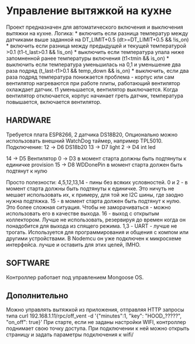 # Управление  вытяжкой на кухне

Проект предназначен для автоматического  включения и выключения вытяжки на кухне.
Логика:
      * включить если разница температур между датчиками  выше  заданной  на DT_LIMIT+0.5 (dt>=DT_LIMIT+0.5 && !is_on)
      * включить если разница  между предыдущей и текущей температурой  >0.1  (t1-t_last>0.1 && !is_on)
      * выключить если  температура упала ниже запомненной  ранее температуры  включения (t1<tmin && is_on)
      * выключить если температура уменьшилась на 0,1 и уменьшение  два раза подряд (t_last-t1>0.1 && temp_down && is_on)
      * выключить, если два раза подряд  температура понижается
проблема  - корпус или сам вентилятор нагреваются при работе плиты, работающий вентилятор охлаждает датчик. 
t1 уменьшается, вентилятор выключается. Когда вентилятор отключается, корпус начинает греть датчик, температура  повышается, включается вентилятор. 


## HARDWARE
Требуется плата ESP8266, 2  датчика  DS18B20, Опционально можно использовать внешний  WatchDog  таймер, например TPL5010.
Подключение:
12 -> D6  DS18b20
13 -> D7  light
2  -> D4  int led
 
14 -> D5  Вентилятор
0  -> D3  в момент старта должны быть подтянуты к единичке    provision
15 -> D8  WDDonePin  в момент старта должен быть подтянут к нулю

Просто полезности:
4,5,12,13,14 - пины без всяких условностей.
0 и 2 - в момент старта должны быть подтянуты к единичке. Это ничуть не мешает использовать их, к примеру, для той же I2C шины, где заодно нужна подтяжка.
15 - в момент старта должен быть подтянут к нулю. Это более сложная ситуация. Чтобы не заморачиваться - можно использовать его в качестве выхода.
16 - выход с открытым коллектором. Лучше не использовать, резервируя до времен когда он понадобится для выхода из спящего режима.
1,3 - UART - лучше не трогать. Используется для программирования и общения с компом или другими устройствами. В Nodemcu он уже подключен к микросхеме интерфейса. лучше и оставить для этих целей, IMHO.

## SOFTWARE
Контроллер работает под управлением Mongoose OS.


## Дополнительно
Можно управлять  вытяжкой из приложения, отправляя  HTTP запросы  типа  curl 192.168.1.11/rpc/off_vent -d '{"minutes":1, "key": "HOOD_?????", "on_off": true}'
При старте, если не заданы настройки  WIFI, контроллер поднимает свою точку доступа. При подключении к ней  можно открыть страницу и задать  параметры подключения к wifi/

